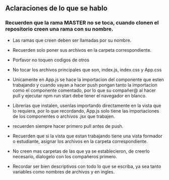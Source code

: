 ## Aclaraciones de lo que se hablo

### Recuerden que la rama MASTER no se toca, cuando clonen el repositorio creen una rama con su nombre.

- Las ramas que creen deben ser llamadas por su nombre.

- Recuerden solo poner sus archivos en la carpeta correspondiente.

- Porfavor no toquen codigos de otros

- No tocar los archivos principales que son, index.js, index.css y App.css

- Unicamente en App.js se hace la importacion del componente que esten trabajando y cuando vayan a hacer push pongan tanto la importacion como el componente comentado, por lo que su compañer@ al hacer pull y ejecutar npm run start debe tener el navegador en blanco.

- Librerias que instalen, usenlas importando directamente en la vista que lo requiera, por lo que recordando, App.js solo tiene las importaciones de los componentes o archivos .jsx que trabajen.

- recuerden siempre hacer primero pull antes de push.

- Recuerden que si la vista que estan trabajando tiene una vista formador o estudiante, asignar los archivos en la carpeta correspondiente.

- No creen mas carpetas de las que ya se establecieron, de creerlo necesario, dialogelo con los compañeros primero.

- Recordar ser bien descriptivos con todo lo que se escriba, ya sea tanto variables como nombres de archivos y en ingles.
